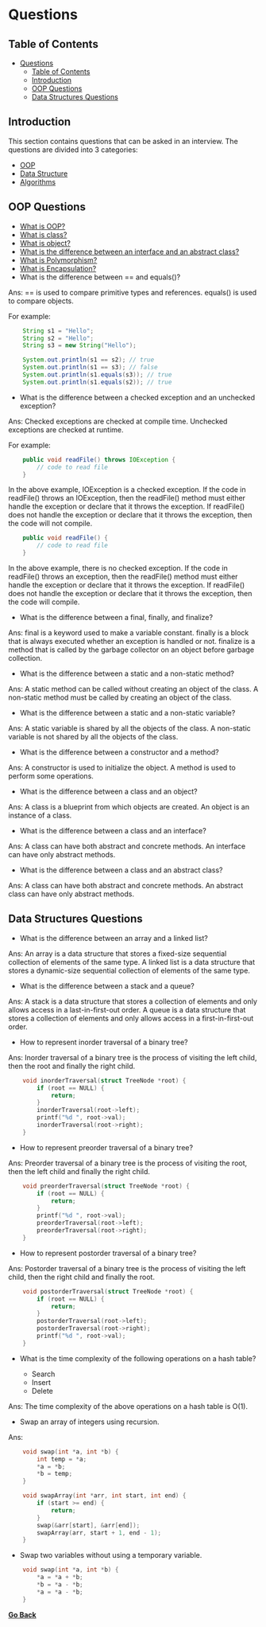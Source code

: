 # Questions

## Table of Contents
- [Questions](#questions)
  - [Table of Contents](#table-of-contents)
  - [Introduction](#introduction)
  - [OOP Questions](#oop-questions)
  - [Data Structures Questions](#data-structures-questions)

## Introduction

This section contains questions that can be asked in an interview. The questions are divided into 3 categories:

* [OOP](../OOP/Overview.md)
* [Data Structure](../DataStructure/Overview.md)
* [Algorithms](../Algorithms/Overview.md)

## OOP Questions

* [What is OOP?](../OOP/Overview.md#what-is-oop)
* [What is class?](../OOP/Class.md#what-is-a-class)
* [What is object?](../OOP/Class.md#object)
* [What is the difference between an interface and an abstract class?](../OOP/Abstraction.md#abstract-vs-interface)
* [What is Polymorphism?](../OOP/Polymorphism.md#what-is-polymorphism)
* [What is Encapsulation?](../OOP/Encapsulation.md#what-is-encapsulation)
* What is the difference between == and equals()?
  
Ans: == is used to compare primitive types and references. equals() is used to compare objects.
  
For example:

```java
    String s1 = "Hello";
    String s2 = "Hello";
    String s3 = new String("Hello");

    System.out.println(s1 == s2); // true
    System.out.println(s1 == s3); // false
    System.out.println(s1.equals(s3)); // true
    System.out.println(s1.equals(s2)); // true
```

* What is the difference between a checked exception and an unchecked exception?

Ans: Checked exceptions are checked at compile time. Unchecked exceptions are checked at runtime.

For example:

```java
    public void readFile() throws IOException {
        // code to read file
    }
```

In the above example, IOException is a checked exception. If the code in readFile() throws an IOException, then the readFile() method must either handle the exception or declare that it throws the exception. If readFile() does not handle the exception or declare that it throws the exception, then the code will not compile.

```java
    public void readFile() {
        // code to read file
    }
```

In the above example, there is no checked exception. If the code in readFile() throws an exception, then the readFile() method must either handle the exception or declare that it throws the exception. If readFile() does not handle the exception or declare that it throws the exception, then the code will compile.

* What is the difference between a final, finally, and finalize?

Ans: final is a keyword used to make a variable constant. finally is a block that is always executed whether an exception is handled or not. finalize is a method that is called by the garbage collector on an object before garbage collection.

* What is the difference between a static and a non-static method?

Ans: A static method can be called without creating an object of the class. A non-static method must be called by creating an object of the class.

* What is the difference between a static and a non-static variable?

Ans: A static variable is shared by all the objects of the class. A non-static variable is not shared by all the objects of the class.

* What is the difference between a constructor and a method?

Ans: A constructor is used to initialize the object. A method is used to perform some operations.

* What is the difference between a class and an object?

Ans: A class is a blueprint from which objects are created. An object is an instance of a class.

* What is the difference between a class and an interface?

Ans: A class can have both abstract and concrete methods. An interface can have only abstract methods.

* What is the difference between a class and an abstract class?

Ans: A class can have both abstract and concrete methods. An abstract class can have only abstract methods.

## Data Structures Questions

* What is the difference between an array and a linked list?

Ans: An array is a data structure that stores a fixed-size sequential collection of elements of the same type. A linked list is a data structure that stores a dynamic-size sequential collection of elements of the same type.

* What is the difference between a stack and a queue?

Ans: A stack is a data structure that stores a collection of elements and only allows access in a last-in-first-out order. A queue is a data structure that stores a collection of elements and only allows access in a first-in-first-out order.

* How to represent inorder traversal of a binary tree?

Ans: Inorder traversal of a binary tree is the process of visiting the left child, then the root and finally the right child.

```c
    void inorderTraversal(struct TreeNode *root) {
        if (root == NULL) {
            return;
        }
        inorderTraversal(root->left);
        printf("%d ", root->val);
        inorderTraversal(root->right);
    }
```

* How to represent preorder traversal of a binary tree?

Ans: Preorder traversal of a binary tree is the process of visiting the root, then the left child and finally the right child.

```c
    void preorderTraversal(struct TreeNode *root) {
        if (root == NULL) {
            return;
        }
        printf("%d ", root->val);
        preorderTraversal(root->left);
        preorderTraversal(root->right);
    }
```

* How to represent postorder traversal of a binary tree?

Ans: Postorder traversal of a binary tree is the process of visiting the left child, then the right child and finally the root.

```c
    void postorderTraversal(struct TreeNode *root) {
        if (root == NULL) {
            return;
        }
        postorderTraversal(root->left);
        postorderTraversal(root->right);
        printf("%d ", root->val);
    }
```

* What is the time complexity of the following operations on a hash table?

  * Search
  * Insert
  * Delete

Ans: The time complexity of the above operations on a hash table is O(1).

* Swap an array of integers using recursion.

Ans:

```c
    void swap(int *a, int *b) {
        int temp = *a;
        *a = *b;
        *b = temp;
    }

    void swapArray(int *arr, int start, int end) {
        if (start >= end) {
            return;
        }
        swap(&arr[start], &arr[end]);
        swapArray(arr, start + 1, end - 1);
    }
```

* Swap two variables without using a temporary variable.

```c
    void swap(int *a, int *b) {
        *a = *a + *b;
        *b = *a - *b;
        *a = *a - *b;
    }
```

[**Go Back**](../README.md)